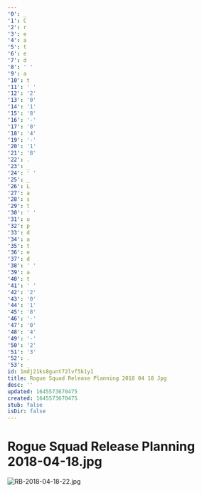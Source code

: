 ```yaml
---
'0': _
'1': C
'2': r
'3': e
'4': a
'5': t
'6': e
'7': d
'8': ' '
'9': a
'10': t
'11': ' '
'12': '2'
'13': '0'
'14': '1'
'15': '8'
'16': '-'
'17': '0'
'18': '4'
'19': '-'
'20': '1'
'21': '8'
'22': .
'23': _
'24': ' '
'25': _
'26': L
'27': a
'28': s
'29': t
'30': ' '
'31': u
'32': p
'33': d
'34': a
'35': t
'36': e
'37': d
'38': ' '
'39': a
'40': t
'41': ' '
'42': '2'
'43': '0'
'44': '1'
'45': '8'
'46': '-'
'47': '0'
'48': '4'
'49': '-'
'50': '2'
'51': '3'
'52': .
'53': _
id: 1mdj21ks8gunt72lvf5k1y1
title: Rogue Squad Release Planning 2018 04 18 Jpg
desc: ''
updated: 1645573670475
created: 1645573670475
stub: false
isDir: false
---
```


# Rogue Squad Release Planning 2018-04-18.jpg


![RB-2018-04-18-22.jpg](/assets/rb-2018-04-18-22-9s1li34pjia2.jpg)

